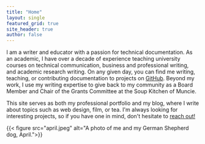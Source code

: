 ```yaml
---
title: "Home"
layout: single
featured_grid: true
site_header: true
author: false
---
```

I am a writer and educator with a passion for technical documentation. As an academic, I have over a decade of experience teaching university courses on technical communication, business and professional writing, and academic research writing. On any given day, you can find me writing, teaching, or contributing documentation to projects on [GitHub](https://github.com/rickwysocki). Beyond my work, I use my writing expertise to give back to my community as a Board Member and Chair of the Grants Committee at the Soup Kitchen of Muncie.

This site serves as both my professional portfolio and my blog, where I write about topics such as web design, film, or tea. I'm always looking for interesting projects, so if you have one in mind, don't hesitate to [reach out!](mailto:rlwysockijr@gmail.com)

{{< figure src="april.jpeg"  alt="A photo of me and my German Shepherd dog, April.">}}
